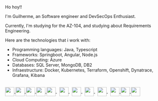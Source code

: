 <div>
   <p>Ho hoy!!</p>
   <p>I'm Guilherme, an Software engineer and DevSecOps Enthusiast.<p/>
      <p>Currently, I'm studying for the AZ-104, and studying about Requirements Engineering.</p>
      <p>Here are the technologies that i work with: </p>
      <ul>
         <li>Programming languages: Java, Typescript</li>
         <li>Frameworks: Springboot, Angular, Node.js</li>
         <li>Cloud Computing: Azure</li>
         <li>Databases: SQL Server, MongoDB, DB2</li>
         <li>Infraestructure: Docker, Kubernetes, Terraform, Openshift, Dynatrace, Grafana, Kibana</li>
      </ul>
<div/>
  
   <br>
    


 <div>
    <a href="https://git-scm.com/">
     <img src="https://cdn.jsdelivr.net/gh/devicons/devicon/icons/linux/linux-original.svg"  width="30" height="30" align="center" />
    <a/>
    <a href="https://git-scm.com/">
      <img src="https://cdn.jsdelivr.net/gh/devicons/devicon/icons/git/git-original.svg"  width="30" height="30" align="center" />
    <a/>
    <a href="https://www.mysql.com/">
      <img src="https://cdn.jsdelivr.net/gh/devicons/devicon/icons/mysql/mysql-original-wordmark.svg"  width="30" height="30" align="center" />
   <a/>
   <a href="https://spring.io/" >
      <img src="https://cdn.jsdelivr.net/gh/devicons/devicon/icons/spring/spring-original.svg" width="30" height="30" align="center"  />
   <a/>
   <a href="https://www.oracle.com/java/technologies/downloads/">
      <img src="https://cdn.jsdelivr.net/gh/devicons/devicon/icons/java/java-original.svg" width="30" height="30" align="center">
   <a/>
      &nbsp
   <a href="https://developer.mozilla.org/pt-BR/docs/Web/JavaScript">
      <img src="https://cdn.jsdelivr.net/gh/devicons/devicon/icons/javascript/javascript-original.svg" width="30" height="30" align="center">
   <a/>
      &nbsp
   <a href="https://www.python.org/">
       <img src="https://cdn.jsdelivr.net/gh/devicons/devicon/icons/python/python-original.svg" width="30" height="30" align="center">
   <a/>
      &nbsp
  <a href="https://www.terraform.io/">
            <img src="https://cdn.jsdelivr.net/gh/devicons/devicon/icons/terraform/terraform-original.svg" width="30" height="30" align="center"/>
   <a/>
   &nbsp
    <a href="https://www.docker.com/">
            <img src="https://cdn.jsdelivr.net/gh/devicons/devicon/icons/docker/docker-original.svg" width="30" height="30" align="center"/>
    <a/>
     &nbsp
  <a href="https://kubernetes.io/">
    <img src="https://cdn.jsdelivr.net/gh/devicons/devicon/icons/kubernetes/kubernetes-plain.svg" width="30" height="30" align="center"/>
    <a/>
  <a href="https://nodejs.org/en/">
    <img src="https://cdn.jsdelivr.net/gh/devicons/devicon/icons/nodejs/nodejs-original-wordmark.svg" width="30" height="30" align="center"/>
    <a/>
  <a href="https://azure.microsoft.com/pt-br/">
    <img src="https://cdn.jsdelivr.net/gh/devicons/devicon/icons/azure/azure-original.svg" width="30" height="30" align="center"/>
        <a/>
</div>
